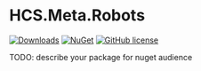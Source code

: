 # HCS.Meta.Robots

[![Downloads](https://img.shields.io/nuget/dt/HCS.Meta.Robots?color=cc9900)](https://www.nuget.org/packages/HCS.Meta.Robots/)
[![NuGet](https://img.shields.io/nuget/vpre/HCS.Meta.Robots?color=0273B3)](https://www.nuget.org/packages/HCS.Meta.Robots)
[![GitHub license](https://img.shields.io/github/license/NikRimington/HCS.Meta.Robots?color=8AB803)](https://github.com/NikRimington/HCS.Meta.Robots/blob/main/LICENSE)

TODO: describe your package for nuget audience
